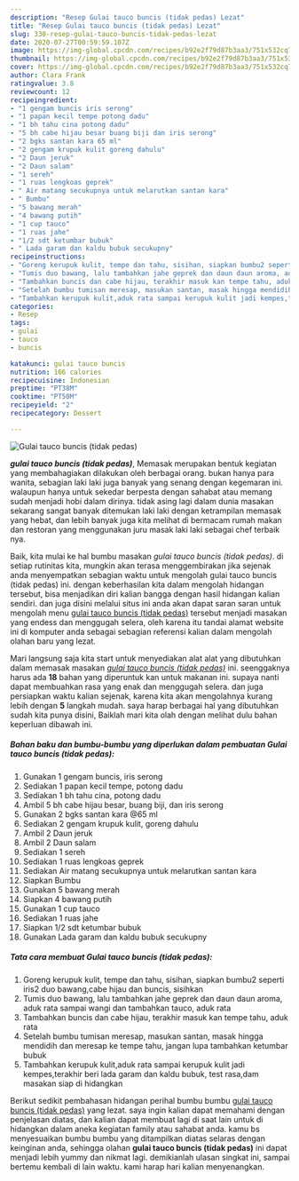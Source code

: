 ```yaml
---
description: "Resep Gulai tauco buncis (tidak pedas) Lezat"
title: "Resep Gulai tauco buncis (tidak pedas) Lezat"
slug: 330-resep-gulai-tauco-buncis-tidak-pedas-lezat
date: 2020-07-27T00:59:59.107Z
image: https://img-global.cpcdn.com/recipes/b92e2f79d87b3aa3/751x532cq70/gulai-tauco-buncis-tidak-pedas-foto-resep-utama.jpg
thumbnail: https://img-global.cpcdn.com/recipes/b92e2f79d87b3aa3/751x532cq70/gulai-tauco-buncis-tidak-pedas-foto-resep-utama.jpg
cover: https://img-global.cpcdn.com/recipes/b92e2f79d87b3aa3/751x532cq70/gulai-tauco-buncis-tidak-pedas-foto-resep-utama.jpg
author: Clara Frank
ratingvalue: 3.8
reviewcount: 12
recipeingredient:
- "1 gengam buncis iris serong"
- "1 papan kecil tempe potong dadu"
- "1 bh tahu cina potong dadu"
- "5 bh cabe hijau besar buang biji dan iris serong"
- "2 bgks santan kara 65 ml"
- "2 gengam krupuk kulit goreng dahulu"
- "2 Daun jeruk"
- "2 Daun salam"
- "1 sereh"
- "1 ruas lengkoas geprek"
- " Air matang secukupnya untuk melarutkan santan kara"
- " Bumbu"
- "5 bawang merah"
- "4 bawang putih"
- "1 cup tauco"
- "1 ruas jahe"
- "1/2 sdt ketumbar bubuk"
- " Lada garam dan kaldu bubuk secukupny"
recipeinstructions:
- "Goreng kerupuk kulit, tempe dan tahu, sisihan, siapkan bumbu2 seperti iris2 duo bawang,cabe hijau dan buncis, sisihkan"
- "Tumis duo bawang, lalu tambahkan jahe geprek dan daun daun aroma, aduk rata sampai wangi dan tambahkan tauco, aduk rata"
- "Tambahkan buncis dan cabe hijau, terakhir masuk kan tempe tahu, aduk rata"
- "Setelah bumbu tumisan meresap, masukan santan, masak hingga mendidih dan meresap ke tempe tahu, jangan lupa tambahkan ketumbar bubuk"
- "Tambahkan kerupuk kulit,aduk rata sampai kerupuk kulit jadi kempes,terakhir beri lada garam dan kaldu bubuk, test rasa,dam masakan siap di hidangkan"
categories:
- Resep
tags:
- gulai
- tauco
- buncis

katakunci: gulai tauco buncis 
nutrition: 166 calories
recipecuisine: Indonesian
preptime: "PT38M"
cooktime: "PT50M"
recipeyield: "2"
recipecategory: Dessert

---
```



![Gulai tauco buncis (tidak pedas)](https://img-global.cpcdn.com/recipes/b92e2f79d87b3aa3/751x532cq70/gulai-tauco-buncis-tidak-pedas-foto-resep-utama.jpg)

<b><i>gulai tauco buncis (tidak pedas)</i></b>, Memasak merupakan bentuk kegiatan yang membahagiakan dilakukan oleh berbagai orang. bukan hanya para wanita, sebagian laki laki juga banyak yang senang dengan kegemaran ini. walaupun hanya untuk sekedar berpesta dengan sahabat atau memang sudah menjadi hobi dalam dirinya. tidak asing lagi dalam dunia masakan sekarang sangat banyak ditemukan laki laki dengan ketrampilan memasak yang hebat, dan lebih banyak juga kita melihat di bermacam rumah makan dan restoran yang menggunakan juru masak laki laki sebagai chef terbaik nya.

Baik, kita mulai ke hal bumbu masakan <i>gulai tauco buncis (tidak pedas)</i>. di setiap rutinitas kita, mungkin akan terasa menggembirakan jika sejenak anda menyempatkan sebagian waktu untuk mengolah gulai tauco buncis (tidak pedas) ini. dengan keberhasilan kita dalam mengolah hidangan tersebut, bisa menjadikan diri kalian bangga dengan hasil hidangan kalian sendiri. dan juga disini melalui situs ini anda akan dapat saran saran untuk mengolah menu <u>gulai tauco buncis (tidak pedas)</u> tersebut menjadi masakan yang endess dan menggugah selera, oleh karena itu tandai alamat website ini di komputer anda sebagai sebagian referensi kalian dalam mengolah olahan baru yang lezat.




Mari langsung saja kita start untuk menyediakan alat alat yang dibutuhkan dalam memasak masakan <u><i>gulai tauco buncis (tidak pedas)</i></u> ini. seenggaknya harus ada <b>18</b> bahan yang diperuntuk kan untuk makanan ini. supaya nanti dapat membuahkan rasa yang enak dan menggugah selera. dan juga persiapkan waktu kalian sejenak, karena kita akan mengolahnya kurang lebih dengan <b>5</b> langkah mudah. saya harap berbagai hal yang dibutuhkan sudah kita punya disini, Baiklah mari kita olah dengan melihat dulu bahan keperluan dibawah ini.

<!--inarticleads1-->

##### Bahan baku dan bumbu-bumbu yang diperlukan dalam pembuatan Gulai tauco buncis (tidak pedas):

1. Gunakan 1 gengam buncis, iris serong
1. Sediakan 1 papan kecil tempe, potong dadu
1. Sediakan 1 bh tahu cina, potong dadu
1. Ambil 5 bh cabe hijau besar, buang biji, dan iris serong
1. Gunakan 2 bgks santan kara @65 ml
1. Sediakan 2 gengam krupuk kulit, goreng dahulu
1. Ambil 2 Daun jeruk
1. Ambil 2 Daun salam
1. Sediakan 1 sereh
1. Sediakan 1 ruas lengkoas geprek
1. Sediakan  Air matang secukupnya untuk melarutkan santan kara
1. Siapkan  Bumbu
1. Gunakan 5 bawang merah
1. Siapkan 4 bawang putih
1. Gunakan 1 cup tauco
1. Sediakan 1 ruas jahe
1. Siapkan 1/2 sdt ketumbar bubuk
1. Gunakan  Lada garam dan kaldu bubuk secukupny




<!--inarticleads2-->

##### Tata cara membuat Gulai tauco buncis (tidak pedas):

1. Goreng kerupuk kulit, tempe dan tahu, sisihan, siapkan bumbu2 seperti iris2 duo bawang,cabe hijau dan buncis, sisihkan
1. Tumis duo bawang, lalu tambahkan jahe geprek dan daun daun aroma, aduk rata sampai wangi dan tambahkan tauco, aduk rata
1. Tambahkan buncis dan cabe hijau, terakhir masuk kan tempe tahu, aduk rata
1. Setelah bumbu tumisan meresap, masukan santan, masak hingga mendidih dan meresap ke tempe tahu, jangan lupa tambahkan ketumbar bubuk
1. Tambahkan kerupuk kulit,aduk rata sampai kerupuk kulit jadi kempes,terakhir beri lada garam dan kaldu bubuk, test rasa,dam masakan siap di hidangkan




Berikut sedikit pembahasan hidangan perihal bumbu bumbu <u>gulai tauco buncis (tidak pedas)</u> yang lezat. saya ingin kalian dapat memahami dengan penjelasan diatas, dan kalian dapat membuat lagi di saat lain untuk di hidangkan dalam aneka kegiatan family atau sahabat anda. kamu bs menyesuaikan bumbu bumbu yang ditampilkan diatas selaras dengan keinginan anda, sehingga olahan <b>gulai tauco buncis (tidak pedas)</b> ini dapat menjadi lebih yummy dan nikmat lagi. demikianlah ulasan singkat ini, sampai bertemu kembali di lain waktu. kami harap hari kalian menyenangkan.
